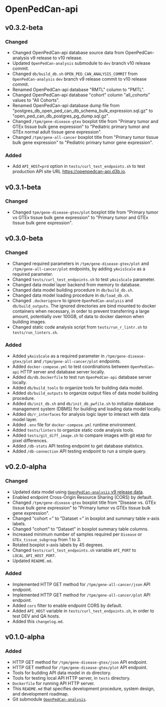 # OpenPedCan-api

## v0.3.2-beta

### Changed

- Changed OpenPedCan-api database source data from OpenPedCan-analysis v9 release to v10 release.
- Updated `OpenPedCan-analysis` submodule to `dev` branch v10 release commit.
- Changed `db/build_db.sh` `OPEN_PED_CAN_ANALYSIS_COMMIT` from `OpenPedCan-analysis` `dev` branch v9 release commit to v10 release commit.
- Renamed OpenPedCan-api database "RMTL" column to "PMTL".
- Changed OpenPedCan-api database "cohort" column "all_cohorts" values to "All Cohorts".
- Renamed OpenPedCan-api database dump file from "postgres_db_open_ped_can_db_schema_bulk_expression.sql.gz" to "open_ped_can_db_postgres_pg_dump.sql.gz".
- Changed `/tpm/gene-disease-gtex` boxplot title from "Primary tumor and GTEx tissue bulk gene expression" to "Pediatric primary tumor and GTEx normal adult tissue gene expression".
- Changed `/tpm/gene-all-cancer` boxplot title from "Primary tumor tissue bulk gene expression" to "Pediatric primary tumor gene expression".

### Added

- Add `API_HOST=prd` option in `tests/curl_test_endpoints.sh` to test production API site URL <https://openpedcan-api.d3b.io>.

## v0.3.1-beta

### Changed

- Changed `tpm/gene-disease-gtex/plot` boxplot title from "Primary tumor vs GTEx tissue bulk gene expression" to "Primary tumor and GTEx tissue bulk gene expression".

## v0.3.0-beta

### Changed

- Changed required parameters in `/tpm/gene-disease-gtex/plot` and `/tpm/gene-all-cancer/plot` endpoints, by adding `yAxisScale` as a required parameter.
- Changed `tests/curl_test_endpoints.sh` to test `yAxisScale` parameter.
- Changed data model layer backend from memory to database.
- Changed data model building procedure in `db/build_db.sh`.
- Changed data model loading procedure in `db/load_db.sh`.
- Changed `.dockerignore` to ignore `OpenPedCan-analysis` and `db/build_outputs`. The ignored directories are bind mounted to docker containers when necessary, in order to prevent transferring a large amount, potentially over 100GB, of data to docker daemon when building images.
- Changed static code analysis script from `tests/run_r_lintr.sh` to `tests/run_linters.sh`.

### Added

- Added `yAxisScale` as a required parameter in `/tpm/gene-disease-gtex/plot` and `/tpm/gene-all-cancer/plot` endpoints.
- Added `docker-compose.yml` to test coordinations between `OpenPedCan-api` HTTP server and database server locally.
- Added `db/db.Dockerfile` to test run `OpenPedCan-api` database server locally.
- Added `db/build_tools` to organize tools for building data model.
- Added `db/build_outputs` to organize output files of data model building procedure.
- Added `db/init_db.sh` and `db/init_db_pwfile.sh` to initialize database management system (DBMS) for building and loading data model locally.
- Added `db/r_interfaces` for analysis logic layer to interact with data model layer.
- Added `.env` file for `docker-compose.yml` runtime environment.
- Added `tests/linters` to organize static code analysis tools.
- Added `tests/git_diff_image.sh` to compare images with git `HEAD` for pixel differences.
- Added `/db-stats` API testing endpoint to get database statistics.
- Added `/db-connection` API testing endpoint to run a simple query.

## v0.2.0-alpha

### Changed

- Updated data model using [`OpenPedCan-analysis` v9 release data](https://github.com/PediatricOpenTargets/OpenPedCan-analysis/pull/103).
- Enabled endpoint Cross-Origin Resource Sharing (CORS) by default.
- Changed `/tpm/gene-disease-gtex` boxplot title from "Disease vs. GTEx tissue bulk gene expression" to "Primary tumor vs GTEx tissue bulk gene expression".
- Changed "cohort =" to "Dataset =" in boxplot and summary table x-axis labels.
- Changed "cohort" to "Dataset" in boxplot summary table columns.
- Increased minimum number of samples required per `Disease` or `GTEx_tissue_subgroup` from 1 to 3.
- Rotated boxplot x-axis labels by 45 degrees.
- Changed `tests/curl_test_endpoints.sh` variable `API_PORT` to `LOCAL_API_HOST_PORT`.
- Updated `README.md`.

### Added

- Implemented HTTP GET method for `/tpm/gene-all-cancer/json` API endpoint.
- Implemented HTTP GET method for `/tpm/gene-all-cancer/plot` API endpoint.
- Added `cors` filter to enable endpoint CORS by default.
- Added `API_HOST` variable in `tests/curl_test_endpoints.sh`, in order to test DEV and QA hosts.
- Added this `changelog.md`.

## v0.1.0-alpha

### Added

- HTTP GET method for `/tpm/gene-disease-gtex/json` API endpoint.
- HTTP GET method for `/tpm/gene-disease-gtex/plot` API endpoint.
- Tools for building API data model in `db` directory.
- Tools for testing local API HTTP server, in `tests` directory.
- `Dockerfile` for running API HTTP server.
- This `README.md` that specifies development procedure, system design, and development roadmap.
- Git submodule [`OpenPedCan-analysis`](https://github.com/PediatricOpenTargets/OpenPedCan-analysis).
